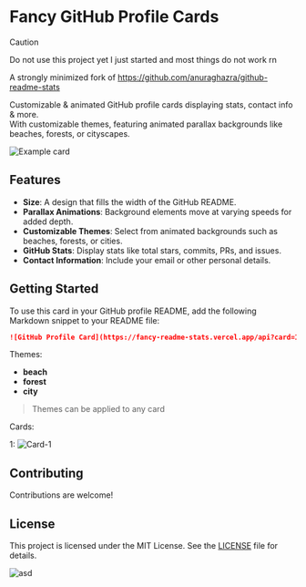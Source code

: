 # Fancy GitHub Profile Cards

> [!CAUTION]  
> Do not use this project yet I just started and most things do not work rn

A strongly minimized fork of https://github.com/anuraghazra/github-readme-stats

Customizable & animated GitHub profile cards displaying stats, contact info & more.   
With customizable themes, featuring animated parallax backgrounds like beaches, forests, or cityscapes.

![Example card](https://fancy-readme-stats.vercel.app/api?username=max1mde&theme=beach&email=you@gmail.com&show_icons=true&title=Your%20name)

## Features

- **Size**: A design that fills the width of the GitHub README.
- **Parallax Animations**: Background elements move at varying speeds for added depth.
- **Customizable Themes**: Select from animated backgrounds such as beaches, forests, or cities.
- **GitHub Stats**: Display stats like total stars, commits, PRs, and issues.
- **Contact Information**: Include your email or other personal details.


## Getting Started

To use this card in your GitHub profile README, add the following Markdown snippet to your README file:

```markdown
![GitHub Profile Card](https://fancy-readme-stats.vercel.app/api?card=1&username=YOUR_USERNAME&theme=THEME_NAME&email=YOUR_EMAIL)
```

Themes:
- **beach** 
- **forest** 
- **city** 

> Themes can be applied to any card

Cards:

1:
![Card-1](https://fancy-readme-stats.vercel.app/api?card=1&username=max1mde&theme=beach&email=maxim@nextfight.net)


## Contributing

Contributions are welcome!

## License

This project is licensed under the MIT License. See the [LICENSE](LICENSE) file for details.

![asd](http://localhost:9000/?username=max1mde&theme=beach&email=peter@gmail.com&name=Jone-Peterson)
